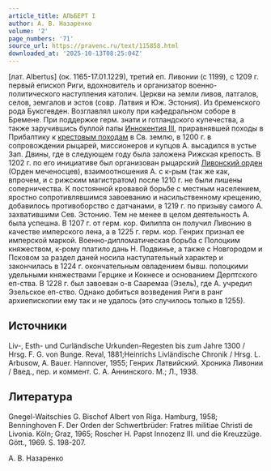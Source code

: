 ```yaml
---
article_title: АЛЬБЕРТ I
author: А. В. Назаренко
volume: '2'
page_numbers: '71'
source_url: https://pravenc.ru/text/115858.html
downloaded_at: '2025-10-13T08:25:04Z'
---
```


[лат. Albertus] (ок. 1165-17.01.1229), третий еп. Ливонии (с 1199), с 1209 г. первый епископ Риги, вдохновитель и организатор военно-политического наступления католич. Церкви на земли ливов, латгалов, селов, земгалов и эстов (совр. Латвия и Юж. Эстония). Из бременского рода Буксгевден. Возглавлял школу при кафедральном соборе в Бремене. При поддержке герм. знати и готландского купечества, а также заручившись буллой папы [Иннокентия III](<https://pravenc.ru/text/Иннокентия III.html>), приравнявшей походы в Прибалтику к [крестовым походам](<https://pravenc.ru/text/крестовым походам.html>) в Св. землю, в 1200 г. в сопровождении рыцарей, миссионеров и купцов А. высадился в устье Зап. Двины, где в следующем году была заложена Рижская крепость. В 1202 г. по его инициативе был организован рыцарский [Ливонский орден](<https://pravenc.ru/text/Ливонский орден.html>) (Орден меченосцев), взаимоотношения А. с к-рым (так же как, впрочем, и с рижским магистратом) после 1210 г. не были лишены соперничества. К постоянной кровавой борьбе с местным населением, яростно сопротивлявшимся завоеванию и насильственному крещению, добавилось противоборство с датчанами, в 1219 г. по призыву самого А. захватившими Сев. Эстонию. Тем не менее в целом деятельность А. была успешна. В 1207 г. от герм. кор. Филиппа он получил Ливонию в качестве имперского лена, а в 1225 г. герм. кор. Генрих признал ее имперской маркой. Военно-дипломатическая борьба с Полоцким княжеством, к-рому платило дань Н. Подвинье, а также с Новгородом и Псковом за раздел даней носила наступательный характер и закончилась в 1224 г. окончательным овладением бывш. полоцкими удельными княжествами Герцике и Кокнесе и основанием Дерптского еп-ства. В 1228 г. был завоеван о-в Сааремаа (Эзель), где А. учредил Эзельское еп-ство. Однако добиться возведения Риги в ранг архиепископии ему так и не удалось (это случилось только в 1255).

## Источники

Liv-, Esth- und Curländische Urkunden-Regesten bis zum Jahre 1300 / Hrsg. F. G. von Bunge. Reval, 1881;Heinrichs Livländische Chronik / Hrsg. L. Arbusow, A. Bauer. Hannover, 1955; Генрих Латвийский. Хроника Ливонии / Введ., пер. и коммент. С. А. Аннинского. М.; Л., 1938.

## Литература

Gnegel-Waitschies G. Bischof Albert von Riga. Hamburg, 1958; Benninghoven F. Der Orden der Schwertbrüder: Fratres militiae Christi de Livonia. Köln; Graz, 1965; Roscher H. Papst Innozenz III. und die Kreuzzüge. Gött., 1969. S. 198-207.

А. В. Назаренко
